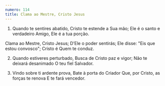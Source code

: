 ```yaml
---
numero: 114
title: Clama ao Mestre, Cristo Jesus
---
```

1. Quando te sentires abatido,
Cristo te estende a Sua mão;
Ele é o santo e verdadeiro Amigo,
Ele é a tua porção.

Clama ao Mestre, Cristo Jesus;
D’Ele o poder sentirás;
Ele disse: "Eis que estou convosco";
Cristo é Quem te conduz.

2. Quando estiveres perturbado,
Busca de Cristo paz e vigor;
Não te deixará desanimado
O teu fiel Salvador.

3. Vindo sobre ti ardente prova,
Bate à porta do Criador
Que, por Cristo, as forças te renova
E te fará vencedor.
